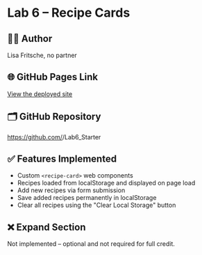 # Lab 6 – Recipe Cards

## 👩‍💻 Author
Lisa Fritsche, no partner

## 🌐 GitHub Pages Link
[View the deployed site](http://127.0.0.1:3002/index.html?imgSrc=.%2Fassets%2Fimages%2F1_spooky-ghost-cookies.jpeg&imgAlt=Test+Cookies&titleTxt=My+Test+Cookies&titleLnk=https%3A%2F%2Fexample.com&rating=5&numRatings=10&organization=Test+Bakery&lengthTime=45+min&ingredients=sugar%2C+flour%2C+butter)

## 🗂 GitHub Repository
https://github.com/<your-github-username>/Lab6_Starter

## ✅ Features Implemented
- Custom `<recipe-card>` web components 
- Recipes loaded from localStorage and displayed on page load
- Add new recipes via form submission
- Save added recipes permanently in localStorage
- Clear all recipes using the "Clear Local Storage" button

## ❌ Expand Section
Not implemented – optional and not required for full credit.
